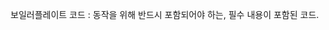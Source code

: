 
보일러플레이트 코드
: 동작을 위해 반드시 포함되어야 하는, 필수 내용이 포함된 코드. 
<!--stackedit_data:
eyJoaXN0b3J5IjpbLTg0MzIzNTIyNV19
-->